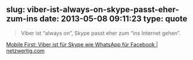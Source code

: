 slug: viber-ist-always-on-skype-passt-eher-zum-ins
date: 2013-05-08 09:11:23
type: quote
---

> Viber ist “always on”, Skype passt eher zum “ins Internet gehen”.

[Mobile First: Viber ist für Skype wie WhatsApp für Facebook | netzwertig.com](http://netzwertig.com/2013/05/08/mobile-first-viber-ist-fuer-skype-wie-whatsapp-fuer-facebook/)
